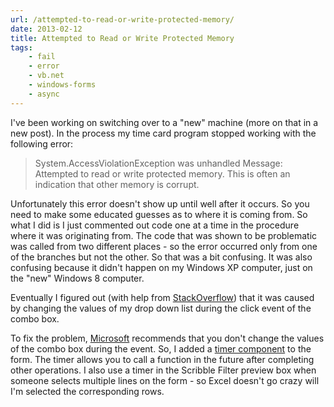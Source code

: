 ```yaml
---
url: /attempted-to-read-or-write-protected-memory/
date: 2013-02-12
title: Attempted to Read or Write Protected Memory
tags: 
    - fail
    - error
    - vb.net
    - windows-forms
    - async
---
```


I've been working on switching over to a "new" machine (more on that in a new post). In the process my time card program stopped working with the following error:

<blockquote>System.AccessViolationException was unhandled
Message: Attempted to read or write protected memory.
This is often an indication that other memory is corrupt.</blockquote>

Unfortunately this error doesn't show up until well after it occurs. So you need to make some educated guesses as to where it is coming from. So what I did is I just commented out code one at a time in the procedure where it was originating from. The code that was shown to be problematic was called from two different places - so the error occurred only from one of the branches but not the other. So that was a bit confusing. It was also confusing because it didn't happen on my Windows XP computer, just on the "new" Windows 8 computer.

Eventually I figured out (with help from <a href="http://stackoverflow.com/q/8779557/632495">StackOverflow</a>) that it was caused by changing the values of my drop down list during the click event of the combo box.

To fix the problem, <a href="http://support.microsoft.com/kb/952544">Microsoft</a> recommends that you don't change the values of the combo box during the event. So, I added a <a href="http://msdn.microsoft.com/en-us/library/h1c2h276(v=vs.85).aspx">timer component</a> to the form. The timer allows you to call a function in the future after completing other operations. I also use a timer in the Scribble Filter preview box when someone selects multiple lines on the form - so Excel doesn't go crazy will I'm selected the corresponding rows.
